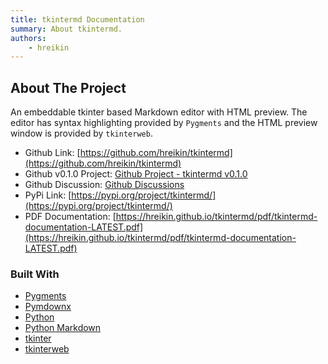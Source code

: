```yaml
---
title: tkintermd Documentation
summary: About tkintermd.
authors:
    - hreikin
---
```

## About The Project

An embeddable tkinter based Markdown editor with HTML preview. The editor has
syntax highlighting provided by `Pygments` and the HTML preview window is
provided by `tkinterweb`.

- Github Link: [https://github.com/hreikin/tkintermd](https://github.com/hreikin/tkintermd)  
- Github v0.1.0 Project: [Github Project - tkintermd v0.1.0](https://github.com/users/hreikin/projects/1/)  
- Github Discussion: [Github Discussions](https://github.com/hreikin/tkintermd/discussions)  
- PyPi Link: [https://pypi.org/project/tkintermd/](https://pypi.org/project/tkintermd/)  
- PDF Documentation: [https://hreikin.github.io/tkintermd/pdf/tkintermd-documentation-LATEST.pdf](https://hreikin.github.io/tkintermd/pdf/tkintermd-documentation-LATEST.pdf)

### Built With

- [Pygments](https://github.com/pygments/pygments)
- [Pymdownx](https://facelessuser.github.io/pymdown-extensions/)
- [Python](https://www.python.org/)
- [Python Markdown](https://github.com/Python-Markdown/markdown)
- [tkinter](https://docs.python.org/3/library/tkinter.html)
- [tkinterweb](https://github.com/Andereoo/TkinterWeb)
